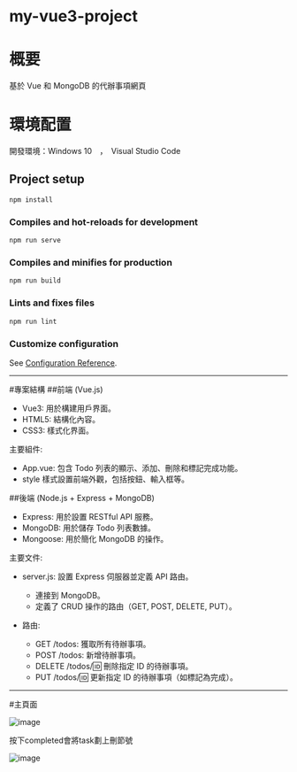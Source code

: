 # my-vue3-project

# 概要

基於 Vue 和 MongoDB 的代辦事項網頁

# 環境配置

開發環境：Windows 10　，　Visual Studio Code


## Project setup
```
npm install
```

### Compiles and hot-reloads for development
```
npm run serve
```

### Compiles and minifies for production
```
npm run build
```

### Lints and fixes files
```
npm run lint
```

### Customize configuration
See [Configuration Reference](https://cli.vuejs.org/config/).

---------------------------------------

#專案結構
##前端 (Vue.js)
* Vue3: 用於構建用戶界面。
* HTML5: 結構化內容。
* CSS3: 樣式化界面。

主要組件:
* App.vue: 包含 Todo 列表的顯示、添加、刪除和標記完成功能。
* style 樣式設置前端外觀，包括按鈕、輸入框等。

##後端 (Node.js + Express + MongoDB)
* Express: 用於設置 RESTful API 服務。
* MongoDB: 用於儲存 Todo 列表數據。
* Mongoose: 用於簡化 MongoDB 的操作。
  
主要文件:
* server.js: 設置 Express 伺服器並定義 API 路由。
  * 連接到 MongoDB。
  * 定義了 CRUD 操作的路由（GET, POST, DELETE, PUT）。
 
* 路由:
  * GET /todos: 獲取所有待辦事項。
  * POST /todos: 新增待辦事項。
  *  DELETE /todos/:id: 刪除指定 ID 的待辦事項。
  * PUT /todos/:id: 更新指定 ID 的待辦事項（如標記為完成）。
---------------------------------------
#主頁面

![image](https://github.com/user-attachments/assets/f06a1042-64fd-458a-ba13-0bd646528293)

按下completed會將task劃上刪節號

![image](https://github.com/user-attachments/assets/d6e9532f-6256-4f42-bcff-9e029a816e6b)
